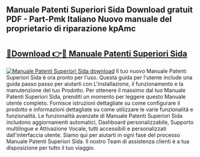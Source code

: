 ## Manuale Patenti Superiori Sida Download gratuit PDF - Part-Pmk Italiano Nuovo manuale del proprietario di riparazione kpAmc

# <h2><a href="http://dfcubh.blite.top/?on=Manuale+Patenti+Superiori+Sida">🔗Download 👉🔴 Manuale Patenti Superiori Sida</a></h2>

[![Manuale Patenti Superiori Sida download](https://i.imgur.com/lujVjoI.png)](http://dfcubh.blite.top/?on=Manuale+Patenti+Superiori+Sida)
Il tuo nuovo Manuale Patenti Superiori Sida è ora pronto per l'uso. Questa guida per l'utente include una guida passo passo per aiutarti con L'installazione, il funzionamento e la manutenzione del tuo Prodotto. Per ottenere il massimo dal tuo Manuale Patenti Superiori Sida, prenditi un momento per leggere questo Manuale utente completo. Fornisce istruzioni dettagliate su come configurare il prodotto e informazioni dettagliate su come utilizzare le varie funzionalità e funzionalità. Le funzionalità avanzate di Manuale Patenti Superiori Sida includono aggiornamenti automatici, Dashboard personalizzabile, Supporto multilingue e Attivazione Vocale, tutti accessibili e personalizzati dall'interfaccia utente. Siamo qui per aiutarti in ogni fase del processo Manuale Patenti Superiori Sida. Il nostro Team di assistenza clienti è a tua disposizione per tutto il tuo viaggio.
